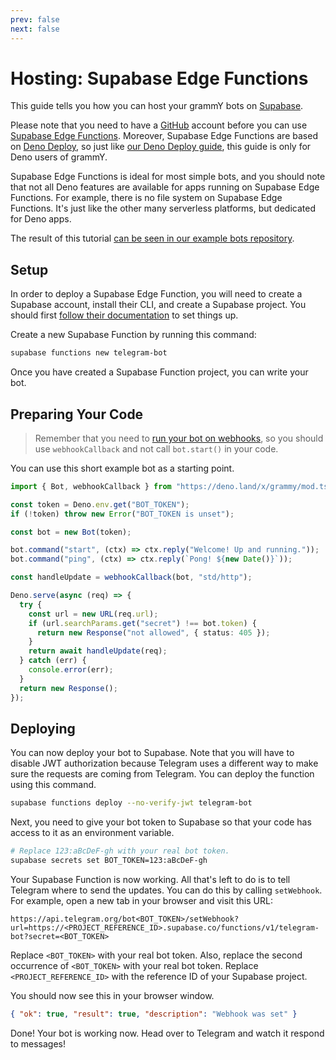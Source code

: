 ```yaml
---
prev: false
next: false
---
```


# Hosting: Supabase Edge Functions

This guide tells you how you can host your grammY bots on
[Supabase](https://supabase.com/).

Please note that you need to have a [GitHub](https://github.com) account before
you can use
[Supabase Edge Functions](https://supabase.com/docs/guides/functions/quickstart).
Moreover, Supabase Edge Functions are based on
[Deno Deploy](https://deno.com/deploy), so just like
[our Deno Deploy guide](./deno-deploy), this guide is only for Deno users of
grammY.

Supabase Edge Functions is ideal for most simple bots, and you should note that
not all Deno features are available for apps running on Supabase Edge Functions.
For example, there is no file system on Supabase Edge Functions. It's just like
the other many serverless platforms, but dedicated for Deno apps.

The result of this tutorial
[can be seen in our example bots repository](https://github.com/grammyjs/examples/tree/main/setups/supabase-edge-functions).

## Setup

In order to deploy a Supabase Edge Function, you will need to create a Supabase
account, install their CLI, and create a Supabase project. You should first
[follow their documentation](https://supabase.com/docs/guides/functions/quickstart#initialize-a-project)
to set things up.

Create a new Supabase Function by running this command:

```sh
supabase functions new telegram-bot
```

Once you have created a Supabase Function project, you can write your bot.

## Preparing Your Code

> Remember that you need to
> [run your bot on webhooks](../guide/deployment-types#how-to-use-webhooks), so
> you should use `webhookCallback` and not call `bot.start()` in your code.

You can use this short example bot as a starting point.

```ts
import { Bot, webhookCallback } from "https://deno.land/x/grammy/mod.ts";

const token = Deno.env.get("BOT_TOKEN");
if (!token) throw new Error("BOT_TOKEN is unset");

const bot = new Bot(token);

bot.command("start", (ctx) => ctx.reply("Welcome! Up and running."));
bot.command("ping", (ctx) => ctx.reply(`Pong! ${new Date()}`));

const handleUpdate = webhookCallback(bot, "std/http");

Deno.serve(async (req) => {
  try {
    const url = new URL(req.url);
    if (url.searchParams.get("secret") !== bot.token) {
      return new Response("not allowed", { status: 405 });
    }
    return await handleUpdate(req);
  } catch (err) {
    console.error(err);
  }
  return new Response();
});
```

## Deploying

You can now deploy your bot to Supabase. Note that you will have to disable JWT
authorization because Telegram uses a different way to make sure the requests
are coming from Telegram. You can deploy the function using this command.

```sh
supabase functions deploy --no-verify-jwt telegram-bot
```

Next, you need to give your bot token to Supabase so that your code has access
to it as an environment variable.

```sh
# Replace 123:aBcDeF-gh with your real bot token.
supabase secrets set BOT_TOKEN=123:aBcDeF-gh
```

Your Supabase Function is now working. All that's left to do is to tell Telegram
where to send the updates. You can do this by calling `setWebhook`. For example,
open a new tab in your browser and visit this URL:

```text
https://api.telegram.org/bot<BOT_TOKEN>/setWebhook?url=https://<PROJECT_REFERENCE_ID>.supabase.co/functions/v1/telegram-bot?secret=<BOT_TOKEN>
```

Replace `<BOT_TOKEN>` with your real bot token. Also, replace the second
occurrence of `<BOT_TOKEN>` with your real bot token. Replace
`<PROJECT_REFERENCE_ID>` with the reference ID of your Supabase project.

You should now see this in your browser window.

```json
{ "ok": true, "result": true, "description": "Webhook was set" }
```

Done! Your bot is working now. Head over to Telegram and watch it respond to
messages!
